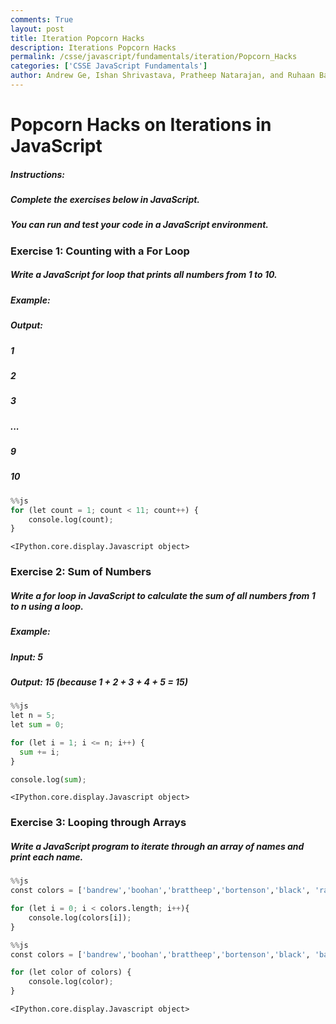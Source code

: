 ```yaml
---
comments: True
layout: post
title: Iteration Popcorn Hacks
description: Iterations Popcorn Hacks
permalink: /csse/javascript/fundamentals/iteration/Popcorn_Hacks
categories: ['CSSE JavaScript Fundamentals']
author: Andrew Ge, Ishan Shrivastava, Pratheep Natarajan, and Ruhaan Bansal
---
```


# Popcorn Hacks on Iterations in JavaScript

##### Instructions:
##### Complete the exercises below in JavaScript.
##### You can run and test your code in a JavaScript environment.

### Exercise 1: Counting with a For Loop
##### Write a JavaScript for loop that prints all numbers from 1 to 10.

##### Example:
##### Output:
##### 1
##### 2
##### 3
##### ...
##### 9 
##### 10 


```python
%%js
for (let count = 1; count < 11; count++) {
    console.log(count);
}
```


    <IPython.core.display.Javascript object>


### Exercise 2: Sum of Numbers
##### Write a for loop in JavaScript to calculate the sum of all numbers from 1 to n using a loop.

##### Example:
##### Input: 5
##### Output: 15 (because 1 + 2 + 3 + 4 + 5 = 15)



```python
%%js
let n = 5; 
let sum = 0;

for (let i = 1; i <= n; i++) {
  sum += i;
}

console.log(sum); 

```


    <IPython.core.display.Javascript object>


### Exercise 3: Looping through Arrays
##### Write a JavaScript program to iterate through an array of names and print each name.


```python
%%js
const colors = ['bandrew','boohan','brattheep','bortenson','black', 'racksht j', 'hangry geey'];

for (let i = 0; i < colors.length; i++){
    console.log(colors[i]); 
}
```


```python
%%js
const colors = ['bandrew','boohan','brattheep','bortenson','black', 'backsht j', 'hangry geey'];

for (let color of colors) { 
    console.log(color); 
}
```


    <IPython.core.display.Javascript object>

